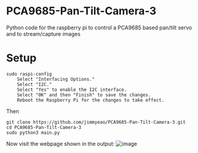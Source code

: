 # PCA9685-Pan-Tilt-Camera-3
Python code for the raspberry pi to control a PCA9685 based pan/tilt servo and to stream/capture images

# Setup
```
sudo raspi-config
	Select "Interfacing Options."
	Select "I2C."
	Select "Yes" to enable the I2C interface.
	Select "OK" and then "Finish" to save the changes.
	Reboot the Raspberry Pi for the changes to take effect.
```
Then
```
git clone https://github.com/jimmyeao/PCA9685-Pan-Tilt-Camera-3.git
cd PCA9685-Pan-Tilt-Camera-3
sudo python3 main.py
```
Now visit the webpage shown in the output:
![image](https://user-images.githubusercontent.com/5197831/217884979-74357a37-cf7b-4f27-909e-8debadeb9f14.png)

